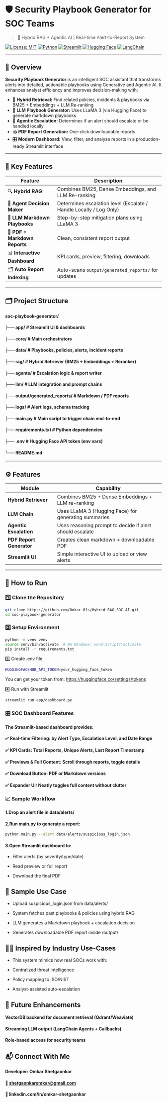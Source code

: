 # 🛡️ Security Playbook Generator for SOC Teams  
> 🚨 Hybrid RAG + Agentic AI | Real-time Alert-to-Report System

[![License: MIT](https://img.shields.io/badge/License-MIT-yellow.svg)](https://opensource.org/licenses/MIT)
[![Python](https://img.shields.io/badge/Python-3.10+-blue.svg)](https://www.python.org/)
[![Streamlit](https://img.shields.io/badge/Frontend-Streamlit-orange)](https://streamlit.io/)
[![Hugging Face](https://img.shields.io/badge/LLM-LLaMA3-green)](https://huggingface.co/meta-llama)
[![LangChain](https://img.shields.io/badge/LangChain-Enabled-purple)](https://www.langchain.com/)

---

## 📌 Overview

**Security Playbook Generator** is an intelligent SOC assistant that transforms alerts into detailed, actionable playbooks using Generative and Agentic AI. It enhances analyst efficiency and improves decision-making with:

- 🧠 **Hybrid Retrieval:** Find related policies, incidents & playbooks via BM25 + Embeddings + LLM Re-ranking
- 🦙 **LLM Playbook Generator:** Uses LLaMA 3 (via Hugging Face) to generate markdown playbooks
- 🧭 **Agentic Escalation:** Determines if an alert should escalate or be handled locally
- 📥 **PDF Report Generation:** One-click downloadable reports
- 🎛️ **Modern Dashboard:** View, filter, and analyze reports in a production-ready Streamlit interface

---

## 🧠 Key Features

| Feature                      | Description |
|-----------------------------|-------------|
| 🔍 **Hybrid RAG**           | Combines BM25, Dense Embeddings, and LLM Re-ranking |
| 🤖 **Agent Decision Maker** | Determines escalation level (Escalate / Handle Locally / Log Only) |
| 📝 **LLM Markdown Playbooks** | Step-by-step mitigation plans using LLaMA 3 |
| 📄 **PDF + Markdown Reports** | Clean, consistent report output |
| 📊 **Interactive Dashboard** | KPI cards, preview, filtering, downloads |
| 🗂️ **Auto Report Indexing** | Auto-scans `output/generated_reports/` for updates |

---

## 🗂️ Project Structure

#### soc-playbook-generator/
#### ├── app/ # Streamlit UI & dashboards
#### ├── core/ # Main orchestrators
#### ├── data/ # Playbooks, policies, alerts, incident reports
#### ├── rag/ # Hybrid Retriever (BM25 + Embeddings + Reranker)
#### ├── agents/ # Escalation logic & report writer
#### ├── llm/ # LLM integration and prompt chains
#### ├── output/generated_reports/ # Markdown / PDF reports
#### ├── logs/ # Alert logs, schema tracking
#### ├── main.py # Main script to trigger chain end-to-end
#### ├── requirements.txt # Python dependencies
#### ├── .env # Hugging Face API token (env vars)
#### └── README.md

---

## ⚙️ Features

| Module | Capability |
|--------|------------|
| **Hybrid Retriever** | Combines BM25 + Dense Embeddings + LLM re-ranking |
| **LLM Chain**        | Uses LLaMA 3 (Hugging Face) for generating summaries |
| **Agentic Escalation** | Uses reasoning prompt to decide if alert should escalate |
| **PDF Report Generator** | Creates clean markdown + downloadable PDF |
| **Streamlit UI**     | Simple interactive UI to upload or view alerts |

---

## 🚀 How to Run

### 1️⃣ Clone the Repository
```bash
git clone https://github.com/Omkar-01s/Hybrid-RAG-SOC-AI.git
cd soc-playbook-generator

```

### 2️⃣ Setup Environment
```bash
python -m venv venv
source venv/bin/activate  # On Windows: venv\Scripts\activate
pip install -r requirements.txt
```

3️⃣ Create .env file
```bash
HUGGINGFACEHUB_API_TOKEN=your_hugging_face_token
```
You can get your token from: https://huggingface.co/settings/tokens

4️⃣ Run with Streamlit
```bash
streamlit run app/dashboard.py
```

### 🎛️ SOC Dashboard Features
#### The Streamlit-based dashboard provides:

#### ✅ Real-time Filtering: by Alert Type, Escalation Level, and Date Range

#### ✅ KPI Cards: Total Reports, Unique Alerts, Last Report Timestamp

#### ✅ Previews & Full Content: Scroll through reports, toggle details

#### ✅ Download Button: PDF or Markdown versions

#### ✅ Expander UI: Neatly toggles full content without clutter

### 📈 Sample Workflow
#### 1.Drop an alert file in data/alerts/

#### 2.Run main.py to generate a report:
```bash
python main.py --alert data/alerts/suspicious_login.json
```
#### 3.Open Streamlit dashboard to:

- Filter alerts (by severity/type/date)

- Read preview or full report

- Download the final PDF

## 🧠 Sample Use Case
- Upload suspicious_login.json from data/alerts/

- System fetches past playbooks & policies using hybrid RAG

- LLM generates a Markdown playbook + escalation decision

- Generates downloadable PDF report inside /output/



## 👨‍🏫 Inspired by Industry Use-Cases
- This system mimics how real SOCs work with:

- Centralized threat intelligence

- Policy mapping to ISO/NIST

- Analyst-assisted auto-escalation

## 🧠 Future Enhancements
#### VectorDB backend for document retrieval (Qdrant/Weaviate)

#### Streaming LLM output (LangChain Agents + Callbacks)

#### Role-based access for security teams

## 📬 Connect With Me
#### Developer: Omkar Shetgaonkar
#### 📧 shetgaonkaromkar@gmail.com
#### 🔗 linkedin.com/in/omkar-shetgaonkar

